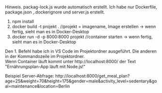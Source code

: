 Hinweis. packag-lock.js wurde automatisch erstellt. Ich habe nur Dockerfile, package.json ,.dockerignore und server.js erstellt. 

1. npm install
2. docker build -t projekt .                  //projekt = imagename, Image erstellen       -> wenn fertig, sieht man es in Docker-Desktop
3. docker run -d -p 8000:8000 projekt         //container starten                          -> wenn fertig, sieht man es in Docker-Desktop


Den 1. Befehl habe ich in VS Code im Projektordner ausgeführt. Die anderen in der Kommandozeile im Projektordner.  
Wenn Container läuft kommt unter http://localhost:8000/  der Text "Ernährungsplan-App läuft mit Node.js!"


Beispiel Server-Abfrage:
http://localhost:8000/get_meal_plan?age=25&weight=70&height=175&gender=male&activity_level=sedentary&goal=maintenance&location=Berlin
